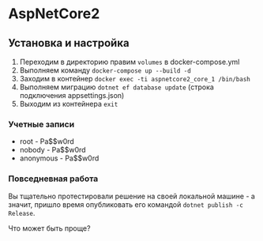 # AspNetCore2

## Установка и настройка

1. Переходим в директорию правим `volumes` в docker-compose.yml
2. Выполняем команду `docker-compose up --build -d`
3. Заходим в контейнер `docker exec -ti aspnetcore2_core_1 /bin/bash`
4. Выполняем миграцию `dotnet ef database update` (строка подключения appsettings.json)
5. Выходим из контейнера `exit`

### Учетные записи

* root - Pa$$w0rd
* nobody - Pa$$w0rd
* anonymous - Pa$$w0rd

### Повседневная работа

Вы тщательно протестировали решение на своей локальной машине - а значит, пришло время опубликовать его командой `dotnet publish -c Release`.

Что может быть проще?
